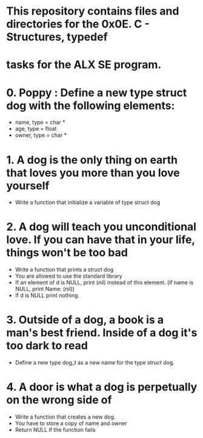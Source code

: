 # This repository contains files and directories for the 0x0E. C - Structures, typedef 
# tasks for the ALX SE program.

# 0. Poppy : Define a new type struct dog with the following elements:
* name, type = char *
* age, type = float
* owner, type = char *

# 1. A dog is the only thing on earth that loves you more than you love yourself
* Write a function that initialize a variable of type struct dog

# 2. A dog will teach you unconditional love. If you can have that in your life, things won't be too bad
* Write a function that prints a struct dog
* You are allowed to use the standard library
* If an element of d is NULL, print (nil) instead of this element. (if name is NULL, print Name: (nil))
* If d is NULL print nothing.

# 3. Outside of a dog, a book is a man's best friend. Inside of a dog it's too dark to read
* Define a new type dog_t as a new name for the type struct dog.

# 4. A door is what a dog is perpetually on the wrong side of
* Write a function that creates a new dog.
* You have to store a copy of name and owner
* Return NULL if the function fails


